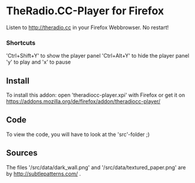 # TheRadio.CC-Player for Firefox #

Listen to http://theradio.cc in your Firefox Webbrowser.
No restart!
### Shortcuts ###
'Ctrl+Shift+Y' to show the player panel
'Ctrl+Alt+Y' to hide the player panel
'y' to play and 'x' to pause

## Install ##

To install this addon: open 'theradiocc-player.xpi' with Firefox or get it on https://addons.mozilla.org/de/firefox/addon/theradiocc-player/

## Code ##

To view the code, you will have to look at the 'src'-folder ;)

## Sources ##

The files '/src/data/dark_wall.png' and '/src/data/textured_paper.png' are by http://subtlepatterns.com/ .
